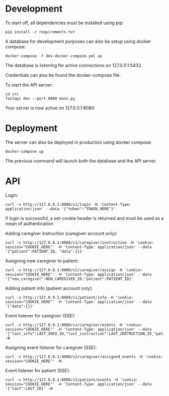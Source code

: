 
# Development

To start off, all dependencies must be installed using pip:
```
pip install -r requirements.txt
```

A database for development purposes can also be setup using docker compose:
```
docker-compose -f dev-docker-compose.yml up
```

The database is listening for active connections on 127.0.0.1:5432.

Credentials can also be found the docker-compose file.

To start the API server:
```
cd src
fastapi dev --port 8080 main.py
```

Your server is now active on 127.0.0.1:8080

# Deployment

The server can also be deployed in production using docker compose:
```
docker-compose up
```

The previous command will launch both the database and the API server.


# API

Login:
```
curl -v http://127.0.0.1:8080/v1/login -H 'Content-Type: application/json' --data '{"token":"TOKEN_HERE"}'
```

If login is successful, a set-cookie header is returned and must be used as a mean of authentication

Adding caregiver instruction (caregiver account only):
```
curl -v http://127.0.0.1:8080/v1/caregiver/instruction -H 'cookie: session="COOKIE_HERE"' -H 'Content-Type: application/json' --data '{"patient":PATIENT_ID, "data":{}}'
```

Assigning new caregiver to patient:
```
curl -v http://127.0.0.1:8080/v1/caregiver/assign -H 'cookie: session="COOKIE_HERE"' -H 'Content-Type: application/json' --data '{"new_caregiver":NEW_CAREGIVER_ID,"patient":PATIENT_ID}'
```

Adding patient info (patient account only):
```
curl -v http://127.0.0.1:8080/v1/patient/info -H 'cookie: session="COOKIE_HERE"' -H 'Content-Type: application/json' --data '{"data":{}}'
```

Event listener for caregiver (SSE):
```
curl -v http://127.0.0.1:8080/v1/caregiver/events -H 'cookie: session="COOKIE_HERE"' -H 'Content-Type: application/json' --data '{"last_info":LAST_INFO_ID,"last_instruction":LAST_INSTRUCTION_ID,"patient":PATIENT_ID}' -N
```

Assigning event listener for caregiver (SSE):
```
curl -v http://127.0.0.1:8080/v1/caregiver/assigned_events -H 'cookie: session="COOKIE_HERE"' -N
```

Event listener for patient (SSE):
```
curl -v http://127.0.0.1:8080/v1/patient/events -H 'cookie: session="COOKIE_HERE"' -H 'Content-Type: application/json' --data '{"last":LAST_ID}' -N
```
